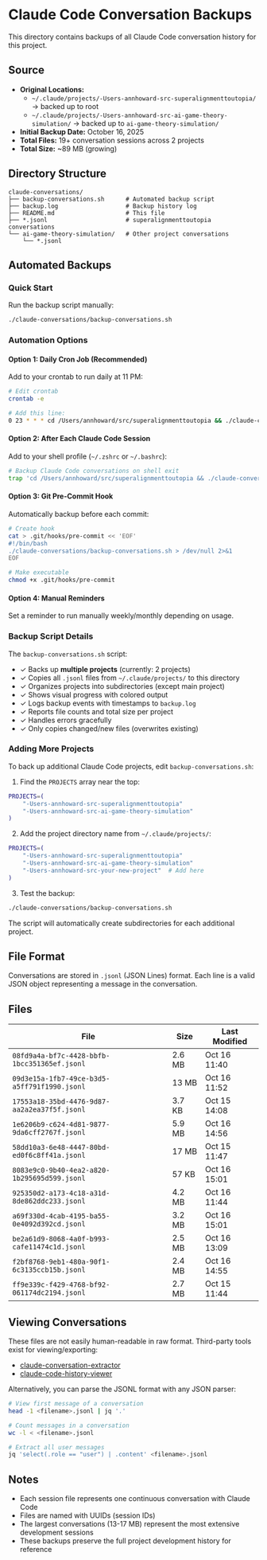 # Claude Code Conversation Backups

This directory contains backups of all Claude Code conversation history for this project.

## Source
- **Original Locations:**
  - `~/.claude/projects/-Users-annhoward-src-superalignmenttoutopia/` → backed up to root
  - `~/.claude/projects/-Users-annhoward-src-ai-game-theory-simulation/` → backed up to `ai-game-theory-simulation/`
- **Initial Backup Date:** October 16, 2025
- **Total Files:** 19+ conversation sessions across 2 projects
- **Total Size:** ~89 MB (growing)

## Directory Structure
```
claude-conversations/
├── backup-conversations.sh      # Automated backup script
├── backup.log                   # Backup history log
├── README.md                    # This file
├── *.jsonl                      # superalignmenttoutopia conversations
└── ai-game-theory-simulation/   # Other project conversations
    └── *.jsonl
```

## Automated Backups

### Quick Start

Run the backup script manually:
```bash
./claude-conversations/backup-conversations.sh
```

### Automation Options

#### Option 1: Daily Cron Job (Recommended)

Add to your crontab to run daily at 11 PM:
```bash
# Edit crontab
crontab -e

# Add this line:
0 23 * * * cd /Users/annhoward/src/superalignmenttoutopia && ./claude-conversations/backup-conversations.sh >> claude-conversations/backup.log 2>&1
```

#### Option 2: After Each Claude Code Session

Add to your shell profile (`~/.zshrc` or `~/.bashrc`):
```bash
# Backup Claude Code conversations on shell exit
trap 'cd /Users/annhoward/src/superalignmenttoutopia && ./claude-conversations/backup-conversations.sh' EXIT
```

#### Option 3: Git Pre-Commit Hook

Automatically backup before each commit:
```bash
# Create hook
cat > .git/hooks/pre-commit << 'EOF'
#!/bin/bash
./claude-conversations/backup-conversations.sh > /dev/null 2>&1
EOF

# Make executable
chmod +x .git/hooks/pre-commit
```

#### Option 4: Manual Reminders

Set a reminder to run manually weekly/monthly depending on usage.

### Backup Script Details

The `backup-conversations.sh` script:
- ✓ Backs up **multiple projects** (currently: 2 projects)
- ✓ Copies all `.jsonl` files from `~/.claude/projects/` to this directory
- ✓ Organizes projects into subdirectories (except main project)
- ✓ Shows visual progress with colored output
- ✓ Logs backup events with timestamps to `backup.log`
- ✓ Reports file counts and total size per project
- ✓ Handles errors gracefully
- ✓ Only copies changed/new files (overwrites existing)

### Adding More Projects

To back up additional Claude Code projects, edit `backup-conversations.sh`:

1. Find the `PROJECTS` array near the top:
```bash
PROJECTS=(
    "-Users-annhoward-src-superalignmenttoutopia"
    "-Users-annhoward-src-ai-game-theory-simulation"
)
```

2. Add the project directory name from `~/.claude/projects/`:
```bash
PROJECTS=(
    "-Users-annhoward-src-superalignmenttoutopia"
    "-Users-annhoward-src-ai-game-theory-simulation"
    "-Users-annhoward-src-your-new-project"  # Add here
)
```

3. Test the backup:
```bash
./claude-conversations/backup-conversations.sh
```

The script will automatically create subdirectories for each additional project.

## File Format

Conversations are stored in `.jsonl` (JSON Lines) format. Each line is a valid JSON object representing a message in the conversation.

## Files

| File | Size | Last Modified |
|------|------|---------------|
| `08fd9a4a-bf7c-4428-bbfb-1bcc351365ef.jsonl` | 2.6 MB | Oct 16 11:40 |
| `09d3e15a-1fb7-49ce-b3d5-a5ff791f1990.jsonl` | 13 MB | Oct 16 11:52 |
| `17553a18-35bd-4476-9d87-aa2a2ea37f5f.jsonl` | 3.7 KB | Oct 15 14:08 |
| `1e6206b9-c624-4d81-9877-9da6cff2767f.jsonl` | 5.9 MB | Oct 16 14:56 |
| `58dd10a3-6e48-4447-80bd-ed0f6c8ff41a.jsonl` | 17 MB | Oct 15 11:47 |
| `8083e9c0-9b40-4ea2-a820-1b295695d599.jsonl` | 57 KB | Oct 16 15:01 |
| `925350d2-a173-4c18-a31d-8de862ddc233.jsonl` | 4.2 MB | Oct 16 11:44 |
| `a69f330d-4cab-4195-ba55-0e4092d392cd.jsonl` | 3.2 MB | Oct 16 15:01 |
| `be2a61d9-8068-4a0f-b993-cafe11474c1d.jsonl` | 2.5 MB | Oct 16 13:09 |
| `f2bf8768-9eb1-480a-90f1-6c3135ccb15b.jsonl` | 2.4 MB | Oct 16 14:55 |
| `ff9e339c-f429-4768-bf92-061174dc2194.jsonl` | 2.7 MB | Oct 15 11:44 |

## Viewing Conversations

These files are not easily human-readable in raw format. Third-party tools exist for viewing/exporting:
- [claude-conversation-extractor](https://github.com/ZeroSumQuant/claude-conversation-extractor)
- [claude-code-history-viewer](https://github.com/jhlee0409/claude-code-history-viewer)

Alternatively, you can parse the JSONL format with any JSON parser:
```bash
# View first message of a conversation
head -1 <filename>.jsonl | jq '.'

# Count messages in a conversation
wc -l < <filename>.jsonl

# Extract all user messages
jq 'select(.role == "user") | .content' <filename>.jsonl
```

## Notes

- Each session file represents one continuous conversation with Claude Code
- Files are named with UUIDs (session IDs)
- The largest conversations (13-17 MB) represent the most extensive development sessions
- These backups preserve the full project development history for reference
